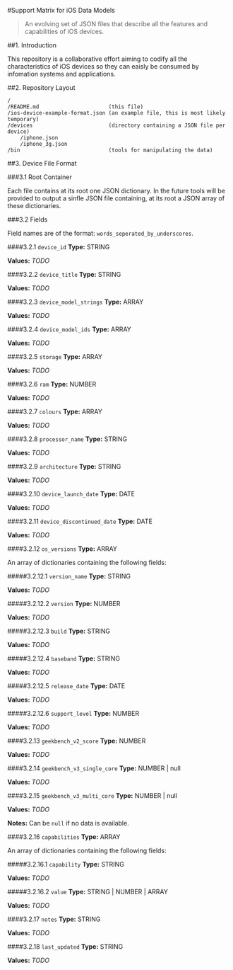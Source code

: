 #Support Matrix for iOS Data Models

> An evolving set of JSON files that describe all the features and capabilities of iOS devices.

##1. Introduction

This repository is a collaborative effort aiming to codify all the characteristics of iOS devices so they can eaisly be consumed by infomation systems and applications.

##2. Repository Layout

    /
    /README.md						(this file)
	/ios-device-example-format.json	(an example file, this is most likely temporary)
	/devices						(directory containing a JSON file per device)
    	/iphone.json
		/iphone_3g.json
	/bin							(tools for manipulating the data)
	

##3. Device File Format

###3.1 Root Container

Each file contains at its root one JSON dictionary. In the future tools will be provided to output a sinfle JSON file containing, at its root a JSON array of these dictionaries.  

###3.2 Fields

Field names are of the format: `words_seperated_by_underscores`.

####3.2.1 `device_id`
**Type:** STRING

**Values:** *TODO*

####3.2.2 `device_title`
**Type:** STRING

**Values:** *TODO*

####3.2.3 `device_model_strings`
**Type:** ARRAY

**Values:** *TODO*

####3.2.4 `device_model_ids`
**Type:** ARRAY

**Values:** *TODO*

####3.2.5 `storage`
**Type:** ARRAY

**Values:** *TODO*

####3.2.6 `ram`
**Type:** NUMBER

**Values:** *TODO*

####3.2.7 `colours`
**Type:** ARRAY

**Values:** *TODO*

####3.2.8 `processor_name`
**Type:** STRING

**Values:** *TODO*

####3.2.9 `architecture`
**Type:** STRING

**Values:** *TODO*

####3.2.10 `device_launch_date`
**Type:** DATE

**Values:** *TODO*

####3.2.11 `device_discontinued_date`
**Type:** DATE

**Values:** *TODO*

####3.2.12 `os_versions`
**Type:** ARRAY

An array of dictionaries containing the following fields:

#####3.2.12.1 `version_name`
**Type:** STRING

**Values:** *TODO*

#####3.2.12.2 `version`
**Type:** NUMBER

**Values:** *TODO*

#####3.2.12.3 `build`
**Type:** STRING

**Values:** *TODO*

#####3.2.12.4 `baseband`
**Type:** STRING

**Values:** *TODO*

#####3.2.12.5 `release_date`
**Type:** DATE

**Values:** *TODO*

#####3.2.12.6 `support_level`
**Type:** NUMBER

**Values:** *TODO*
 
####3.2.13 `geekbench_v2_score`
**Type:** NUMBER

**Values:** *TODO*

####3.2.14 `geekbench_v3_single_core`
**Type:** NUMBER | null

**Values:** *TODO*

####3.2.15 `geekbench_v3_multi_core`
**Type:** NUMBER | null

**Values:** *TODO*

**Notes:** Can be `null` if no data is available.

####3.2.16 `capabilities`
**Type:** ARRAY

An array of dictionaries containing the following fields:

#####3.2.16.1 `capability`
**Type:** STRING

**Values:** *TODO*

#####3.2.16.2 `value`
**Type:** STRING | NUMBER | ARRAY

**Values:** *TODO*
 
####3.2.17 `notes`
**Type:** STRING

**Values:** *TODO*

####3.2.18 `last_updated`
**Type:** STRING

**Values:** *TODO*